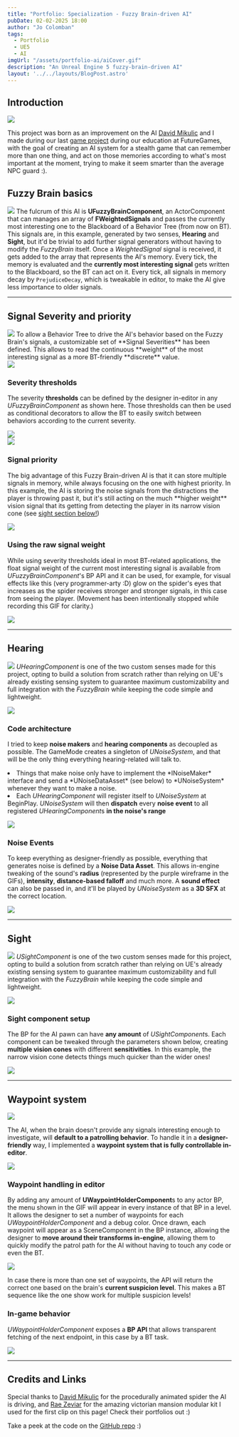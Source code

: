 ```yaml
---
title: "Portfolio: Specialization - Fuzzy Brain-driven AI"
pubDate: 02-02-2025 18:00
author: "Jo Colomban"
tags:
  - Portfolio
  - UE5
  - AI
imgUrl: "/assets/portfolio-ai/aiCover.gif"
description: "An Unreal Engine 5 fuzzy-brain-driven AI"
layout: '../../layouts/BlogPost.astro'
---
```


## Introduction
<img src='/assets/portfolio-ai/aiCover.gif' class='w-80% self-align-center'> </img>

This project was born as an improvement on the AI [David Mikulic](https://davidmikulic.com/) and I made during our last [game project]() during our education at FutureGames, with the goal of creating an AI system for a stealth game that can remember more than one thing, and act on those memories according to what's most important at the moment, trying to make it seem smarter than the average NPC guard :\).

## Fuzzy Brain basics
<img src='/assets/portfolio-ai/signalStruct.png' class='w-80% self-align-center'> </img>
The fulcrum of this AI is **UFuzzyBrainComponent**, an ActorComponent that can manages an array of **FWeightedSignals** and passes the currently most interesting one to the Blackboard of a Behavior Tree (from now on BT). This signals are, in this example, generated by two senses, **Hearing** and **Sight**, but it'd be trivial to add further signal generators without having to modify the *FuzzyBrain* itself.
Once a *WeightedSignal* signal is received, it gets added to the array that represents the AI's memory. Every tick, the memory is evaluated and the **currently most interesting signal** gets written to the Blackboard, so the BT can act on it. 
Every tick, all signals in memory decay by `PrejudiceDecay`, which is tweakable in editor, to make the AI give less importance to older signals.

<hr>

## Signal Severity and priority
<img src="/assets/portfolio-ai/severityThresholds.png" class="hidden" />
To allow a Behavior Tree to drive the AI's behavior based on the Fuzzy Brain's signals, a customizable set of **Signal Severities** has been defined. This allows to read the continuous **weight** of the most interesting signal as a more BT-friendly **discrete** value.

<div class="flex flex-col lg:flex-row items-center lg:space-x-4 space-y-4 lg:space-y-0 p-4">
    <div class="w-full lg:w-2/3">
        <img src="/assets/portfolio-ai/severityThresholds.png" class="rounded-lg" />
    </div>
    <div class="w-full lg:w-1/3">
        <h3>Severity thresholds</h3>
        <p class="text-justify">
            The severity <b>thresholds</b> can be defined by the designer in-editor in any <i>UFuzzyBrainComponent</i> as shown here. Those thresholds can then be used as conditional decorators to allow the BT to easily switch between behaviors according to the current severity.
        </p>
    </div>
</div>
<img src="/assets/portfolio-ai/signalThresholdBT.png" class="rounded-lg p-4" />

<div class="flex flex-col lg:flex-row items-center lg:space-x-4 space-y-4 lg:space-y-0 p-4">
    <div class="w-full lg:w-2/3">
        <img src="/assets/portfolio-ai/signalPriority.gif" class="rounded-lg" />
    </div>
    <div class="w-full lg:w-1/3">
        <h3>Signal priority</h3>
        <p class="text-justify">
            The big advantage of this Fuzzy Brain-driven AI is that it can store multiple signals in memory, while always focusing on the one with highest priority. In this example, the AI is storing the noise signals from the distractions the player is throwing past it, but it's still acting on the much **higher weight** vision signal that its getting from detecting the player in its narrow vision cone (see <a href="#sight">sight section below!</a>)
        </p>
    </div>
</div>

<div class="flex flex-col lg:flex-row items-center lg:space-x-4 space-y-4 lg:space-y-0 p-4">
    <div class="w-full lg:w-2/3">
        <img src="/assets/portfolio-ai/spiderEyes.gif" class="rounded-lg" />
    </div>
    <div class="w-full lg:w-1/3">
        <h3>Using the raw signal weight</h3>
        <p class="text-justify">
            While using severity thresholds ideal in most BT-related applications, the float signal weight of the current most interesting signal is available from <i>UFuzzyBrainComponent</i>'s BP API and it can be used, for example, for visual effects like this (very programmer-arty :D) glow on the spider's eyes that increases as the spider receives stronger and stronger signals, in this case from seeing the player. (Movement has been intentionally stopped while recording this GIF for clarity.)
        </p>
    </div>
</div>
<img src="/assets/portfolio-ai/spiderEyesAPI.png" class="rounded-lg p-4" />

<hr>

## Hearing
<img src='/assets/portfolio-ai/hearingThrowable.gif' class='hidden'></img>
*UHearingComponent* is one of the two custom senses made for this project, opting to build a solution from scratch rather than relying on UE's already existing sensing system to guarantee maximum customizability and full integration with the *FuzzyBrain* while keeping the code simple and lightweight.

<div class="flex flex-col lg:flex-row items-center lg:space-x-4 space-y-4 lg:space-y-0 p-4">
    <div class="w-full lg:w-2/3">
        <img src="/assets/portfolio-ai/hearingDiagram.png" class="rounded-lg" />
    </div>
    <div class="w-full lg:w-1/3">
        <h3>Code architecture</h3>
        <p class="text-justify">
            I tried to keep <b>noise makers</b> and <b>hearing components</b> as decoupled as possible. The GameMode creates a singleton of <i>UNoiseSystem</i>, and that will be the only thing everything hearing-related will talk to.
            <li> Things that make noise only have to implement the *INoiseMaker* interface and send a *UNoiseDataAsset* (see below) to *UNoiseSystem* whenever they want to make a noise.
            <li> Each <i>UHearingComponent</i> will register itself to <i>UNoiseSystem</i> at BeginPlay. <i>UNoiseSystem</i> will then <b>dispatch</b> every <b>noise event</b> to all registered <i>UHearingComponent</i>s <b>in the noise's range</b>
        </p>
    </div>
</div>

<div class="flex flex-col lg:flex-row items-center lg:space-x-4 space-y-4 lg:space-y-0 p-4">
    <div class="w-full lg:w-1/2 flex flex-col space-y-4">
        <img src="/assets/portfolio-ai/noiseDataAsset.png" class="rounded-lg" />
    </div>

   <div class="w-full lg:w-1/2 flex flex-col space-y-4 p-4">
        <div>
            <h3>Noise Events</h3>
        <p class="text-justify">
            To keep everything as designer-friendly as possible, everything that generates noise is defined by a <b>Noise Data Asset</b>. This allows in-engine tweaking of the sound's <b>radius</b> (represented by the purple wireframe in the GIFs), <b>intensity</b>, <b>distance-based falloff</b> and much more. A <b>sound effect</b> can also be passed in, and it'll be played by <i>UNoiseSystem</i> as a <b>3D SFX</b> at the correct location.
        </p>
        </div>
        <div>
            <img src="/assets/portfolio-ai/hearingThrowable.gif" class="rounded-lg" />
        </div>
    </div>
</div>

<hr>

## Sight
<img src='/assets/portfolio-ai/sightDemo2.gif' class='rounded-lg p-4' ></img>
*USightComponent* is one of the two custom senses made for this project, opting to build a solution from scratch rather than relying on UE's already existing sensing system to guarantee maximum customizability and full integration with the *FuzzyBrain* while keeping the code simple and lightweight.

<div class="flex flex-col lg:flex-row items-center lg:space-x-4 space-y-4 lg:space-y-0 p-4">
    <div class="w-full lg:w-1/2 flex flex-col space-y-4">
        <img src="/assets/portfolio-ai/sightBP.png" class="rounded-lg" />
    </div>

   <div class="w-full lg:w-1/2 flex flex-col space-y-4 p-4">
        <div>
        <h3>Sight component setup</h3>
        <p class="text-justify">
            The BP for the AI pawn can have <b>any amount</b> of <i>USightComponent</i>s. Each component can be tweaked through the parameters shown below, creating <b>multiple vision cones</b> with different <b>sensitivities</b>. In this example, the narrow vision cone detects things much quicker than the wider ones!
        </p>
        </div>
        <div>
            <img src="/assets/portfolio-ai/sightParams.png" class="rounded-lg" />
        </div>
    </div>
</div>

<hr>

## Waypoint system
<img src="/assets/portfolio-ai/Waypoints.gif" class="hidden" />

The AI, when the brain doesn't provide any signals interesting enough to investigate, will <b>default to a patrolling behavior</b>. To handle it in a <b>designer-friendly</b> way, I implemented a <b>waypoint system that is fully controllable in-editor</b>.

<div class="flex flex-col lg:flex-row items-center lg:space-x-4 space-y-4 lg:space-y-0 p-4">
    <div class="w-full lg:w-2/3">
        <img src="/assets/portfolio-ai/Waypoints.gif" class="rounded-lg" />
    </div>
    <div class="w-full lg:w-1/3">
        <h3>Waypoint handling in editor</h3>
        <p class="text-justify">
            By adding any amount of <b>UWaypointHolderComponent</b>s to any actor BP, the menu shown in the GIF will appear in every instance of that BP in a level. It allows the designer to set a number of waypoints for each <i>UWaypointHolderComponent</i> and a debug color. Once drawn, each waypoint will appear as a SceneComponent in the BP instance, allowing the designer to <b>move around their transforms in-engine</b>, allowing them to quickly modify the patrol path for the AI without having to touch any code or even the BT.
        </p>
    </div>
</div>

<div class="flex flex-col lg:flex-row items-center lg:space-x-4 space-y-4 lg:space-y-0 p-4">
    <div class="w-full lg:w-1/2 flex flex-col space-y-4">
        <img src="/assets/portfolio-ai/waypointsIngame.gif" class="rounded-lg" />
        <p class="text-justify">
           In case there is more than one set of waypoints, the API will return the correct one based on the brain's <b>current suspicion level</b>. This makes a BT sequence like the one show work for multiple suspicion levels!
        </p>
    </div>

   <div class="w-full lg:w-1/2 flex flex-col space-y-4 p-4">
        <div>
            <h3>In-game behavior</h3>
            <p class="text-justify">
                <i>UWaypointHolderComponent</i> exposes a <b>BP API</b> that allows transparent fetching of the next endpoint, in this case by a BT task.
            </p>
        </div>
        <div>
            <img src="/assets/portfolio-ai/waypointBT.png" class="rounded-lg" />
        </div>
    </div>
</div>

<hr>

## Credits and Links
Special thanks to [David Mikulic](https://davidmikulic.com/entomon) for the procedurally animated spider the AI is driving, and [Rae Zeviar](https://www.artstation.com/artwork/2BlOVB) for the amazing victorian mansion modular kit I used for the first clip on this page! Check their portfolios out :\)

Take a peek at the code on the [GitHub repo](https://github.com/Giocol/ProjectSwordfish) :) 
